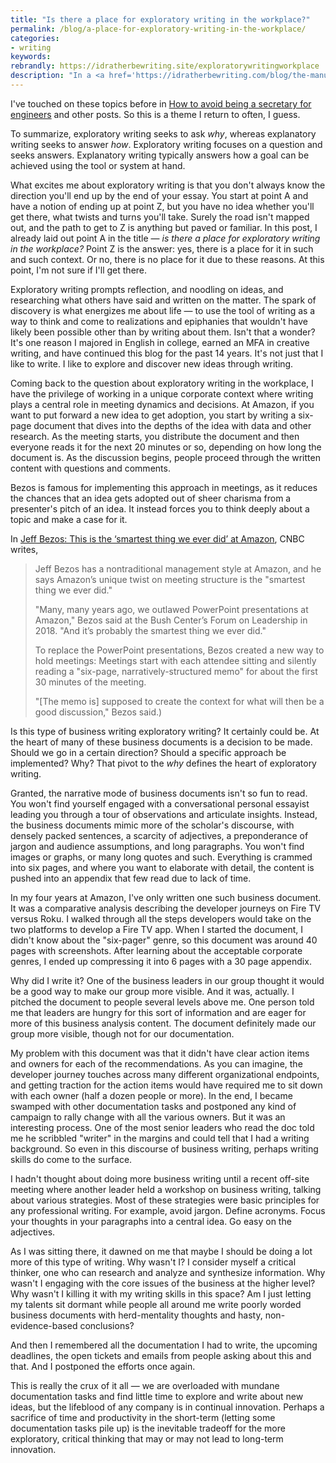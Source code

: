 ```yaml
---
title: "Is there a place for exploratory writing in the workplace?"
permalink: /blog/a-place-for-exploratory-writing-in-the-workplace/
categories:
- writing
keywords:
rebrandly: https://idratherbewriting.site/exploratorywritingworkplace
description: "In a <a href='https://idratherbewriting.com/blog/the-manuscript-podcast-interview-with-tom-johnson/'>recent episode of <i>The Manuscript</i></a>, a new podcast by Breno Barreto, Breno asked me questions about blogging and motivations and such. I explained two different modes of writing: explanatory writing versus exploratory writing. Technical documentation is <i>explanatory</i> writing, but many of the posts on my blog are <i>exploratory</i>. Breno asked whether there's a place for exploratory writing in the workplace. This is the great question that every humanities-based or otherwise curious person who is immersed in a corporate world must ask in order to thrive."
---
```


I've touched on these topics before in [How to avoid being a secretary for engineers](https://idratherbewriting.com/2018/11/19/avoid-being-secretary-for-engineers/) and other posts. So this is a theme I return to often, I guess.

To summarize, exploratory writing seeks to ask *why*, whereas explanatory writing seeks to answer *how*. Exploratory writing focuses on a question and seeks answers. Explanatory writing typically answers how a goal can be achieved using the tool or system at hand.

What excites me about exploratory writing is that you don't always know the direction you'll end up by the end of your essay. You start at point A and have a notion of ending up at point Z, but you have no idea whether you'll get there, what twists and turns you'll take. Surely the road isn't mapped out, and the path to get to Z is anything but paved or familiar. In this post, I already laid out point A in the title &mdash; *is there a place for exploratory writing in the workplace?* Point Z is the answer: yes, there is a place for it in such and such context. Or no, there is no place for it due to these reasons. At this point, I'm not sure if I'll get there.

Exploratory writing prompts reflection, and noodling on ideas, and researching what others have said and written on the matter. The spark of discovery is what energizes me about life &mdash; to use the tool of writing as a way to think and come to realizations and epiphanies that wouldn't have likely been possible other than by writing about them. Isn't that a wonder? It's one reason I majored in English in college, earned an MFA in creative writing, and have continued this blog for the past 14 years. It's not just that I like to write. I like to explore and discover new ideas through writing.

Coming back to the question about exploratory writing in the workplace, I have the privilege of working in a unique corporate context where writing plays a central role in meeting dynamics and decisions. At Amazon, if you want to put forward a new idea to get adoption, you start by writing a six-page document that dives into the depths of the idea with data and other research. As the meeting starts, you distribute the document and then everyone reads it for the next 20 minutes or so, depending on how long the document is. As the discussion begins, people proceed through the written content with questions and comments.

Bezos is famous for implementing this approach in meetings, as it reduces the chances that an idea gets adopted out of sheer charisma from a presenter's pitch of an idea. It instead forces you to think deeply about a topic and make a case for it.

In [Jeff Bezos: This is the ‘smartest thing we ever did’ at Amazon](https://www.cnbc.com/2019/10/14/jeff-bezos-this-is-the-smartest-thing-we-ever-did-at-amazon.html), CNBC writes,

> Jeff Bezos has a nontraditional management style at Amazon, and he says Amazon’s unique twist on meeting structure is the "smartest thing we ever did."
>
> "Many, many years ago, we outlawed PowerPoint presentations at Amazon," Bezos said at the Bush Center’s Forum on Leadership in 2018. "And it’s probably the smartest thing we ever did."
>
> To replace the PowerPoint presentations, Bezos created a new way to hold meetings: Meetings start with each attendee sitting and silently reading a "six-page, narratively-structured memo" for about the first 30 minutes of the meeting.
>
> "[The memo is] supposed to create the context for what will then be a good discussion," Bezos said.)

Is this type of business writing exploratory writing? It certainly could be. At the heart of many of these business documents is a decision to be made. Should we go in a certain direction? Should a specific approach be implemented? Why? That pivot to the *why* defines the heart of exploratory writing.

Granted, the narrative mode of business documents isn't so fun to read. You won't find yourself engaged with a conversational personal essayist leading you through a tour of observations and articulate insights. Instead, the business documents mimic more of the scholar's discourse, with densely packed sentences, a scarcity of adjectives, a preponderance of jargon and audience assumptions, and long paragraphs. You won't find images or graphs, or many long quotes and such. Everything is crammed into six pages, and where you want to elaborate with detail, the content is pushed into an appendix that few read due to lack of time.

In my four years at Amazon, I've only written one such business document. It was a comparative analysis describing the developer journeys on Fire TV versus Roku. I walked through all the steps developers would take on the two platforms to develop a Fire TV app. When I started the document, I didn't know about the "six-pager" genre, so this document was around 40 pages with screenshots. After learning about the acceptable corporate genres, I ended up compressing it into 6 pages with a 30 page appendix.

Why did I write it? One of the business leaders in our group thought it would be a good way to make our group more visible. And it was, actually. I pitched the document to people several levels above me. One person told me that leaders are hungry for this sort of information and are eager for more of this business analysis content. The document definitely made our group more visible, though not for our documentation.

My problem with this document was that it didn't have clear action items and owners for each of the recommendations. As you can imagine, the developer journey touches across many different organizational endpoints, and getting traction for the action items would have required me to sit down with each owner (half a dozen people or more). In the end, I became swamped with other documentation tasks and postponed any kind of campaign to rally change with all the various owners. But it was an interesting process. One of the most senior leaders who read the doc told me he scribbled "writer" in the margins and could tell that I had a writing background. So even in this discourse of business writing, perhaps writing skills do come to the surface.

I hadn't thought about doing more business writing until a recent off-site meeting where another leader held a workshop on business writing, talking about various strategies. Most of these strategies were basic principles for any professional writing. For example, avoid jargon. Define acronyms. Focus your thoughts in your paragraphs into a central idea. Go easy on the adjectives.

As I was sitting there, it dawned on me that maybe I should be doing a lot more of this type of writing. Why wasn't I? I consider myself a critical thinker, one who can research and analyze and synthesize information. Why wasn't I engaging with the core issues of the business at the higher level? Why wasn't I killing it with my writing skills in this space? Am I just letting my talents sit dormant while people all around me write poorly worded business documents with herd-mentality thoughts and hasty, non-evidence-based conclusions?

And then I remembered all the documentation I had to write, the upcoming deadlines, the open tickets and emails from people asking about this and that. And I postponed the efforts once again.

This is really the crux of it all &mdash; we are overloaded with mundane documentation tasks and find little time to explore and write about new ideas, but the lifeblood of any company is in continual innovation. Perhaps a sacrifice of time and productivity in the short-term (letting some documentation tasks pile up) is the inevitable tradeoff for the more exploratory, critical thinking that may or may not lead to long-term innovation.
